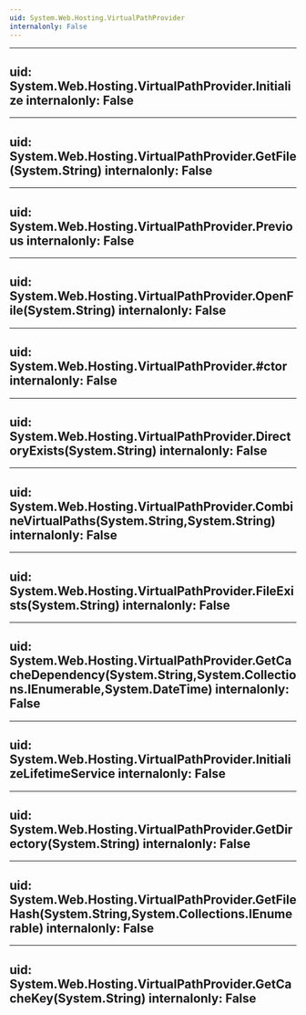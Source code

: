 ```yaml
---
uid: System.Web.Hosting.VirtualPathProvider
internalonly: False
---
```


---
uid: System.Web.Hosting.VirtualPathProvider.Initialize
internalonly: False
---

---
uid: System.Web.Hosting.VirtualPathProvider.GetFile(System.String)
internalonly: False
---

---
uid: System.Web.Hosting.VirtualPathProvider.Previous
internalonly: False
---

---
uid: System.Web.Hosting.VirtualPathProvider.OpenFile(System.String)
internalonly: False
---

---
uid: System.Web.Hosting.VirtualPathProvider.#ctor
internalonly: False
---

---
uid: System.Web.Hosting.VirtualPathProvider.DirectoryExists(System.String)
internalonly: False
---

---
uid: System.Web.Hosting.VirtualPathProvider.CombineVirtualPaths(System.String,System.String)
internalonly: False
---

---
uid: System.Web.Hosting.VirtualPathProvider.FileExists(System.String)
internalonly: False
---

---
uid: System.Web.Hosting.VirtualPathProvider.GetCacheDependency(System.String,System.Collections.IEnumerable,System.DateTime)
internalonly: False
---

---
uid: System.Web.Hosting.VirtualPathProvider.InitializeLifetimeService
internalonly: False
---

---
uid: System.Web.Hosting.VirtualPathProvider.GetDirectory(System.String)
internalonly: False
---

---
uid: System.Web.Hosting.VirtualPathProvider.GetFileHash(System.String,System.Collections.IEnumerable)
internalonly: False
---

---
uid: System.Web.Hosting.VirtualPathProvider.GetCacheKey(System.String)
internalonly: False
---
